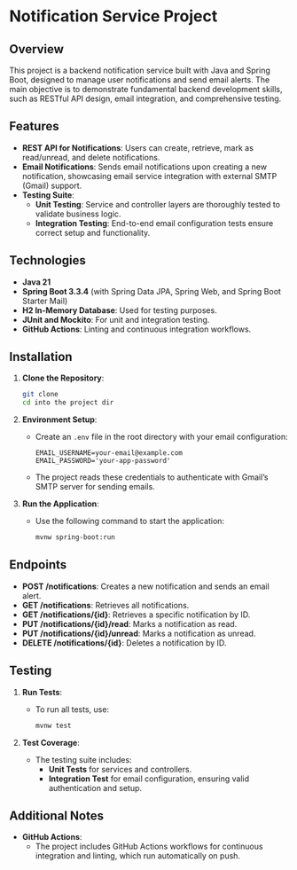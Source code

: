 # Notification Service Project

## Overview
This project is a backend notification service built with Java and Spring Boot, designed to manage user notifications and send email alerts. The main objective is to demonstrate fundamental backend development skills, such as RESTful API design, email integration, and comprehensive testing.

## Features
- **REST API for Notifications**: Users can create, retrieve, mark as read/unread, and delete notifications.
- **Email Notifications**: Sends email notifications upon creating a new notification, showcasing email service integration with external SMTP (Gmail) support.
- **Testing Suite**:
    - **Unit Testing**: Service and controller layers are thoroughly tested to validate business logic.
    - **Integration Testing**: End-to-end email configuration tests ensure correct setup and functionality.

## Technologies
- **Java 21**
- **Spring Boot 3.3.4** (with Spring Data JPA, Spring Web, and Spring Boot Starter Mail)
- **H2 In-Memory Database**: Used for testing purposes.
- **JUnit and Mockito**: For unit and integration testing.
- **GitHub Actions**: Linting and continuous integration workflows.

## Installation
1. **Clone the Repository**:
   ```bash
   git clone 
   cd into the project dir
   ```

2. **Environment Setup**:
    - Create an `.env` file in the root directory with your email configuration:
      ```plaintext
      EMAIL_USERNAME=your-email@example.com
      EMAIL_PASSWORD='your-app-password'
      ```
    - The project reads these credentials to authenticate with Gmail’s SMTP server for sending emails.


3. **Run the Application**:
    - Use the following command to start the application:
      ```bash
      mvnw spring-boot:run
      ```

## Endpoints
- **POST /notifications**: Creates a new notification and sends an email alert.
- **GET /notifications**: Retrieves all notifications.
- **GET /notifications/{id}**: Retrieves a specific notification by ID.
- **PUT /notifications/{id}/read**: Marks a notification as read.
- **PUT /notifications/{id}/unread**: Marks a notification as unread.
- **DELETE /notifications/{id}**: Deletes a notification by ID.

## Testing
1. **Run Tests**:
    - To run all tests, use:
      ```bash
      mvnw test
      ```

2. **Test Coverage**:
    - The testing suite includes:
        - **Unit Tests** for services and controllers.
        - **Integration Test** for email configuration, ensuring valid authentication and setup.

## Additional Notes
- **GitHub Actions**:
    - The project includes GitHub Actions workflows for continuous integration and linting, which run automatically on push.
